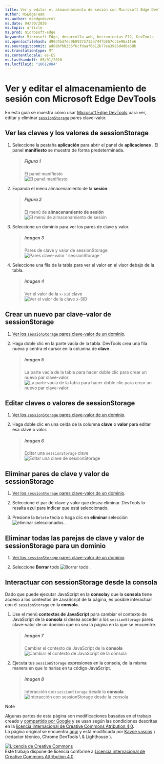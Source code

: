 ```yaml
---
title: Ver y editar el almacenamiento de sesión con Microsoft Edge DevTools
author: MSEdgeTeam
ms.author: msedgedevrel
ms.date: 04/30/2020
ms.topic: article
ms.prod: microsoft-edge
keywords: Microsoft Edge, desarrollo web, herramientas F12, DevTools
ms.openlocfilehash: d90d4bd7ec9b8927b713a744fb067cc5e96a1fe6
ms.sourcegitcommit: ad68bfbb355f6cfdaaf6612b77ea3985d4d6a58b
ms.translationtype: MT
ms.contentlocale: es-ES
ms.lasthandoff: 05/01/2020
ms.locfileid: "10612084"
---
```

<!-- Copyright Kayce Basques 

   Licensed under the Apache License, Version 2.0 (the "License");
   you may not use this file except in compliance with the License.
   You may obtain a copy of the License at

       https://www.apache.org/licenses/LICENSE-2.0

   Unless required by applicable law or agreed to in writing, software
   distributed under the License is distributed on an "AS IS" BASIS,
   WITHOUT WARRANTIES OR CONDITIONS OF ANY KIND, either express or implied.
   See the License for the specific language governing permissions and
   limitations under the License.  -->





# Ver y editar el almacenamiento de sesión con Microsoft Edge DevTools   

  

En esta guía se muestra cómo usar [Microsoft Edge DevTools][MicrosoftEdgeDevTools] para ver, editar y eliminar [`sessionStorage`][MDNSessionStorage] pares clave-valor.  

## Ver las claves y los valores de sessionStorage   

1.  Seleccione la pestaña **aplicación** para abrir el panel de **aplicaciones** .  El panel **manifiesto** se muestra de forma predeterminada.  
    
    > ##### Figura 1  
    > El panel manifiesto  
    > ![El panel manifiesto][ImageManifest]  

1.  Expanda el menú almacenamiento de la **sesión** .  
    
    > ##### Figura 2  
    > El menú de **almacenamiento de sesión**  
    > ![El menú de almacenamiento de sesión][ImageSessionStorageMenu]  

1.  Seleccione un dominio para ver los pares de clave y valor.  
    
    > ##### Imagen 3  
    > Pares de clave y valor de sessionStorage  
    > ![Pares clave-valor ' sessionStorage '][ImageSessionStorage]  

1.  Seleccione una fila de la tabla para ver el valor en el visor debajo de la tabla.  
    
    > ##### Imagen 4  
    > Ver el valor de la `x-sid` clave  
    > ![Ver el valor de la clave x-SID][ImageSessionStorageViewer]  

## Crear un nuevo par clave-valor de sessionStorage   

1.  [Ver los `sessionStorage` pares clave-valor de un dominio](#view-sessionstorage-keys-and-values).  
1.  Haga doble clic en la parte vacía de la tabla.  DevTools crea una fila nueva y centra el cursor en la columna de **clave** .  
    
    > ##### Imagen 5  
    > La parte vacía de la tabla para hacer doble clic para crear un nuevo par clave-valor  
    > ![La parte vacía de la tabla para hacer doble clic para crear un nuevo par clave-valor][ImageSessionStorageCreate]  

## Editar claves o valores de sessionStorage   

1.  [Ver los `sessionStorage` pares clave-valor de un dominio](#view-sessionstorage-keys-and-values).  
1.  Haga doble clic en una celda de la columna **clave** o **valor** para editar esa clave o valor.  
    
    > ##### Imagen 6  
    > Editar una `sessionStorage` clave  
    > ![Editar una clave de sessionStorage][ImageSessionStorageEdit]  

## Eliminar pares de clave y valor de sessionStorage   

1.  [Ver los `sessionStorage` pares clave-valor de un dominio](#view-sessionstorage-keys-and-values).  
1.  Seleccione el par de clave y valor que desea eliminar.  DevTools lo resalta azul para indicar que está seleccionado.  

1.  Presione la `Delete` tecla o haga clic en **eliminar** selección ![ eliminar seleccionados ][ImageDeleteIcon] .  

## Eliminar todas las parejas de clave y valor de sessionStorage para un dominio   

1.  [Ver los `sessionStorage` pares clave-valor de un dominio](#view-sessionstorage-keys-and-values).  

1.  Seleccione **Borrar** todo ![ Borrar todo ][ImageClearIcon] .  

## Interactuar con sessionStorage desde la consola   

Dado que puede ejecutar JavaScript en la **consola**y que la **consola** tiene acceso a los contextos de JavaScript de la página, es posible interactuar con él `sessionStorage` en la **consola**.  

1.  Use el menú **contextos de JavaScript** para cambiar el contexto de JavaScript de la **consola** si desea acceder a los `sessionStorage` pares clave-valor de un dominio que no sea la página en la que se encuentre.  
    
    > ##### Imagen 7  
    > Cambiar el contexto de JavaScript de la **consola**  
    > ![Cambiar el contexto de JavaScript de la consola][ImageJSContext]  

1.  Ejecuta tus `sessionStorage` expresiones en la consola, de la misma manera en que lo harías en tu código JavaScript.  
    
    > ##### Imagen 8  
    > Interacción con `sessionStorage` desde la **consola**  
    > ![Interacción con sessionStorage desde la consola][ImageSessionStorageConsole]  

   

  

<!-- image links -->  

[ImageClearIcon]: /microsoft-edge/devtools-guide-chromium/media/clear-icon.msft.png  
[ImageDeleteIcon]: /microsoft-edge/devtools-guide-chromium/media/delete-icon.msft.png  

[ImageManifest]: /microsoft-edge/devtools-guide-chromium/media/storage-application-manifest.msft.png "Ilustración 1: el panel manifiesto"  
[ImageSessionStorageMenu]: /microsoft-edge/devtools-guide-chromium/media/storage-application-storage-session-storage.msft.png "Ilustración 2: menú de almacenamiento de sesión"  
[ImageSessionStorage]: /microsoft-edge/devtools-guide-chromium/media/storage-application-storage-session-storage-domain.msft.png "Ilustración 3: los pares de clave y valor de sessionStorage"  
[ImageSessionStorageViewer]: /microsoft-edge/devtools-guide-chromium/media/storage-application-storage-session-storage-domain-key-value-selected.msft.png "Ilustración 4: ver el valor de la clave x-SID"  
[ImageSessionStorageCreate]: /microsoft-edge/devtools-guide-chromium/media/storage-application-storage-session-storage-domain-key-value-new.msft.png "Ilustración 5: la parte vacía de la tabla para crear un nuevo par clave-valor"  
[ImageSessionStorageEdit]: /microsoft-edge/devtools-guide-chromium/media/storage-application-storage-session-storage-domain-key-value-edit.msft.png "Ilustración 6: edición de una clave de sessionStorage"  
[ImageJSContext]: /microsoft-edge/devtools-guide-chromium/media/storage-console-domain-selection.msft.png "Ilustración 7: cambiar el contexto de JavaScript de la consola"  
[ImageSessionStorageConsole]: /microsoft-edge/devtools-guide-chromium/media/storage-console-session-storage-keys.msft.png "Ilustración 8: interacción con sessionStorage desde la consola"  

<!-- links -->  

[MicrosoftEdgeDevTools]: /microsoft-edge/devtools-guide-chromium "Herramientas para desarrolladores de Microsoft Edge (cromo)"  

[MDNSessionStorage]: https://developer.mozilla.org/docs/Web/API/Window/sessionStorage "Window. sessionStorage | MDN"  

> [!NOTE]
> Algunas partes de esta página son modificaciones basadas en el trabajo creado y [compartido por Google][GoogleSitePolicies] y se usan según las condiciones descritas en la [licencia internacional de Creative Commons Atribution 4,0][CCA4IL].  
> La página original se encuentra [aquí](https://developers.google.com/web/tools/chrome-devtools/storage/sessionstorage) y está modificada por [Kayce vascos][KayceBasques] \ (redactor técnico, Chrome DevTools \ & Lighthouse \).  

[![Licencia de Creative Commons][CCby4Image]][CCA4IL]  
Este trabajo dispone de licencia conforme a [Licencia internacional de Creative Commons Attribution 4.0][CCA4IL].  

[CCA4IL]: https://creativecommons.org/licenses/by/4.0  
[CCby4Image]: https://i.creativecommons.org/l/by/4.0/88x31.png  
[GoogleSitePolicies]: https://developers.google.com/terms/site-policies  
[KayceBasques]: https://developers.google.com/web/resources/contributors/kaycebasques  
